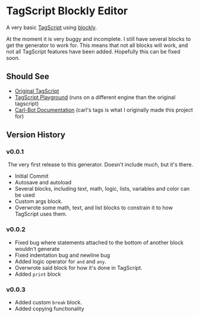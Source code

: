 # TagScript Blockly Editor

A very basic [TagScript](https://github.com/JonSnowbd/TagScript) using [blockly](https://github.com/google/blockly).

At the moment it is very buggy and incomplete. I still have several blocks to get the generator to work for. This means that not all blocks will work, and not all TagScript features have been added. Hopefully this can be fixed soon.

## Should See
  - [Original TagScript](https://github.com/JonSnowbd/TagScript)
  - [TagScript Playground](leg3ndary.github.io/bTagScriptPlayground/) (runs on a different engine than the original tagscript)
  - [Carl-Bot Documentation](https://docs.carl.gg/tags-and-triggers/ccs/) (carl's tags is what I originally made this project for)

## Version History
### **v0.0.1**
⁢ The very first release to this generator. Doesn't include much, but it's there.
  - Initial Commit
  - Autosave and autoload
  - Several blocks, including text, math, logic, lists, variables and color can be used
  - Custom args block.
  - Overwrote some math, text, and list blocks to constrain it to how TagScript uses them.

### **v0.0.2**
  - Fixed bug where statements attached to the bottom of another block wouldn't generate
  - Fixed indentation bug and newline bug
  - Added logic operator for `and` and `any`.
  - Overwrote said block for how it's done in TagScript.
  - Added `print` block

### **v0.0.3**
  - Added custom `break` block. 
  - Added copying functionality